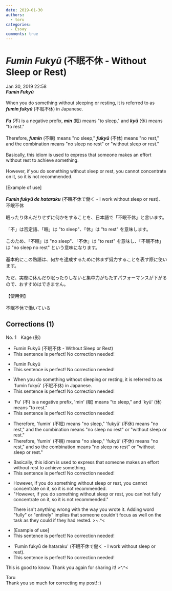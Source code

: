 ```yaml
---
date: 2019-01-30
authors:
  - toru
categories:
  - Essay
comments: true
---
```


# <strong><em>Fumin Fukyū</strong></em> (不眠不休 - Without Sleep or Rest)
<div class="date">Jan 30, 2019 22:58</div>
<div id="post"><div id="body_show_ori">
<strong><em>Fumin Fukyū</strong></em><br/><br/>When you do something without sleeping or resting, it is referred to as <strong><em>fumin fukyū</em></strong> (不眠不休) in Japanese.<br/><br/><strong><em>Fu</em></strong> (不) is a negative prefix, <strong><em>min</em></strong> (眠) means "to sleep," and <strong><em>kyū</em></strong> (休) means "to rest."<br/><br/>Therefore, <strong><em>fumin</em></strong> (不眠) means "no sleep," <strong><em>fukyū</em></strong> (不休) means "no rest," and the combination means "no sleep no rest" or "without sleep or rest."<br/><br/>Basically, this idiom is used to express that someone makes an effort without rest to achieve something.<br/><br/>However, if you do something without sleep or rest, you cannot concentrate on it, so it is not recommended.<br/><br/>[Example of use]<br/><br/><strong><em>Fumin fukyū de hataraku</em></strong> (不眠不休で働く - I work without sleep or rest).
</div></div>

<!-- more -->

<div id="post_ja"><div id="body_show_mo">
不眠不休<br/><br/>眠ったり休んだりせずに何かをすることを、日本語で「不眠不休」と言います。<br/><br/>「不」は否定語、「眠」は "to sleep"、「休」は "to rest" を意味します。<br/><br/>このため、「不眠」は "no sleep"、「不休」は "to rest" を意味し、「不眠不休」は "no sleep no rest" という意味になります。<br/><br/>基本的にこの熟語は、何かを達成するために休まず努力することを表す際に使います。<br/><br/>ただ、実際に休んだり眠ったりしないと集中力がもたずパフォーマンスが下がるので、おすすめはできません。<br/><br/>【使用例】<br/><br/>不眠不休で働いている
</div></div>

## Corrections (1)
<div id="block"><div class="first_name"> No. 1　<span class="just_name">Kage (影)</span></div><div id="block2">
<ul class="correction_field">
<li class="incorrect">Fumin Fukyū (不眠不休 - Without Sleep or Rest)</li>
<li class="corrected perfect">This sentence is perfect! No correction needed!</li>
</ul>
<ul class="correction_field">
<li class="incorrect">Fumin Fukyū</li>
<li class="corrected perfect">This sentence is perfect! No correction needed!</li>
</ul>
<ul class="correction_field">
<li class="incorrect">When you do something without sleeping or resting, it is referred to as 'fumin fukyū' (不眠不休) in Japanese.</li>
<li class="corrected perfect">This sentence is perfect! No correction needed!</li>
</ul>
<ul class="correction_field">
<li class="incorrect">'Fu' (不) is a negative prefix, 'min' (眠) means "to sleep," and 'kyū' (休) means "to rest."</li>
<li class="corrected perfect">This sentence is perfect! No correction needed!</li>
</ul>
<ul class="correction_field">
<li class="incorrect">Therefore, 'fumin' (不眠) means "no sleep," 'fukyū' (不休) means "no rest," and the combination means "no sleep no rest" or "without sleep or rest."</li>
<li class="corrected correct">
Therefore, 'fumin' (不眠) means "no sleep," 'fukyū' (不休) means "no rest," and <span class="f_red">so </span>the combination means "no sleep no rest" or "without sleep or rest."
</li>
</ul>
<ul class="correction_field">
<li class="incorrect">Basically, this idiom is used to express that someone makes an effort without rest to achieve something.</li>
<li class="corrected perfect">This sentence is perfect! No correction needed!</li>
</ul>
<ul class="correction_field">
<li class="incorrect">However, if you do something without sleep or rest, you cannot concentrate on it, so it is not recommended.</li>
<li class="corrected correct">
<span class="f_red">"</span>However, if you do something without sleep or rest, you can<span class="f_red">'</span><span class="f_gray"><span class="sline">no</span></span>t <span class="f_red">fully </span>concentrate on it, so it is not recommended.<span class="f_red">"</span>
<p class="correction_comment">There isn't anything wrong with the way you wrote it. Adding word "fully" or "entirely" implies that someone couldn't focus as well on the task as they could if they had rested. &gt;~.^&lt;</p>
</li>
</ul>
<ul class="correction_field">
<li class="incorrect">[Example of use]</li>
<li class="corrected perfect">This sentence is perfect! No correction needed!</li>
</ul>
<ul class="correction_field">
<li class="incorrect">'Fumin fukyū de hataraku' (不眠不休で働く - I work without sleep or rest).</li>
<li class="corrected perfect">This sentence is perfect! No correction needed!</li>
</ul>
<p class="comment_small">
 This is good to know. Thank you again for sharing it! &gt;^.^&lt;
</p>

</div><div class="name"><span class="just_name">Toru</span><br>
Thank you so much for correcting my post! :)
</div>
</div>

